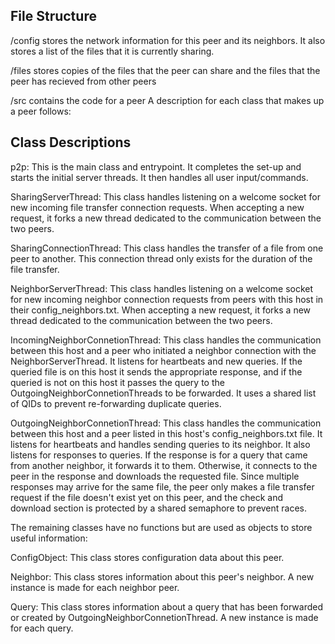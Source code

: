 ## File Structure

/config stores the network information for this peer and its neighbors. It
    also stores a list of the files that it is currently sharing.

/files stores copies of the files that the peer can share and the files that
    the peer has recieved from other peers

/src contains the code for a peer
A description for each class that makes up a peer follows:

## Class Descriptions

p2p: This is the main class and entrypoint. It completes the set-up and starts 
    the initial server threads. It then handles all user input/commands.

SharingServerThread: This class handles listening on a welcome socket for new
    incoming file transfer connection requests. When accepting a new request, it
    forks a new thread dedicated to the communication between the two peers.

SharingConnectionThread: This class handles the transfer of a file from one peer
    to another. This connection thread only exists for the duration of the file
    transfer.

NeighborServerThread: This class handles listening on a welcome socket for new
    incoming neighbor connection requests from peers with this host in their
    config_neighbors.txt. When accepting a new request, it forks a new thread
    dedicated to the communication between the two peers.

IncomingNeighborConnetionThread: This class handles the communication between
    this host and a peer who initiated a neighbor connection with the
    NeighborServerThread. It listens for heartbeats and new queries. If the
    queried file is on this host it sends the appropriate response, and if the
    queried is not on this host it passes the query to the
    OutgoingNeighborConnetionThreads to be forwarded. It uses a shared list of
    QIDs to prevent re-forwarding duplicate queries.

OutgoingNeighborConnetionThread: This class handles the communication between
    this host and a peer listed in this host's config_neighbors.txt file. It
    listens for heartbeats and handles sending queries to its neighbor. It also
    listens for responses to queries. If the response is for a query that came
    from another neighbor, it forwards it to them. Otherwise, it connects to
    the peer in the response and downloads the requested file. Since multiple
    responses may arrive for the same file, the peer only makes a file transfer
    request if the file doesn't exist yet on this peer, and the check and
    download section is protected by a shared semaphore to prevent races.

The remaining classes have no functions but are used as objects to store useful
information:

ConfigObject: This class stores configuration data about this peer.

Neighbor: This class stores information about this peer's neighbor. A new
    instance is made for each neighbor peer.

Query: This class stores information about a query that has been forwarded or
    created by OutgoingNeighborConnetionThread. A new instance is made for each
    query.
